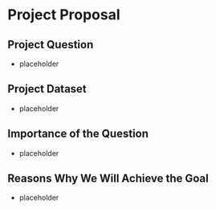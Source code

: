 
# Project Proposal

## Project Question
- placeholder

## Project Dataset
- placeholder

## Importance of the Question
- placeholder

## Reasons Why We Will Achieve the Goal
- placeholder